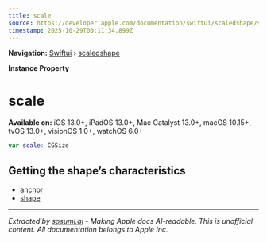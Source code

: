 ```yaml
---
title: scale
source: https://developer.apple.com/documentation/swiftui/scaledshape/scale
timestamp: 2025-10-29T00:11:34.899Z
---
```


**Navigation:** [Swiftui](/documentation/swiftui) › [scaledshape](/documentation/swiftui/scaledshape)

**Instance Property**

# scale

**Available on:** iOS 13.0+, iPadOS 13.0+, Mac Catalyst 13.0+, macOS 10.15+, tvOS 13.0+, visionOS 1.0+, watchOS 6.0+

```swift
var scale: CGSize
```

## Getting the shape’s characteristics

- [anchor](/documentation/swiftui/scaledshape/anchor)
- [shape](/documentation/swiftui/scaledshape/shape)

---

*Extracted by [sosumi.ai](https://sosumi.ai) - Making Apple docs AI-readable.*
*This is unofficial content. All documentation belongs to Apple Inc.*

